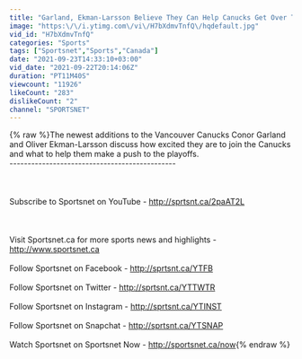 ```yaml
---
title: "Garland, Ekman-Larsson Believe They Can Help Canucks Get Over The Hump"
image: "https:\/\/i.ytimg.com\/vi\/H7bXdmvTnfQ\/hqdefault.jpg"
vid_id: "H7bXdmvTnfQ"
categories: "Sports"
tags: ["Sportsnet","Sports","Canada"]
date: "2021-09-23T14:33:10+03:00"
vid_date: "2021-09-22T20:14:06Z"
duration: "PT11M40S"
viewcount: "11926"
likeCount: "283"
dislikeCount: "2"
channel: "SPORTSNET"
---
```

{% raw %}The newest additions to the Vancouver Canucks Conor Garland and Oliver Ekman-Larsson discuss how excited they are to join the Canucks and what to help them make a push to the playoffs. <br />---------------------------------------------- <br /><br /><br /><br />Subscribe to Sportsnet on YouTube - <a rel="nofollow" target="blank" href="http://sprtsnt.ca/2paAT2L">http://sprtsnt.ca/2paAT2L</a><br /><br /><br /><br />Visit Sportsnet.ca for more sports news and highlights - <a rel="nofollow" target="blank" href="http://www.sportsnet.ca">http://www.sportsnet.ca</a> <br /><br />Follow Sportsnet on Facebook - <a rel="nofollow" target="blank" href="http://sprtsnt.ca/YTFB">http://sprtsnt.ca/YTFB</a><br /><br />Follow Sportsnet on Twitter - <a rel="nofollow" target="blank" href="http://sprtsnt.ca/YTTWTR">http://sprtsnt.ca/YTTWTR</a><br /><br />Follow Sportsnet on Instagram - <a rel="nofollow" target="blank" href="http://sprtsnt.ca/YTINST">http://sprtsnt.ca/YTINST</a><br /><br />Follow Sportsnet on Snapchat - <a rel="nofollow" target="blank" href="http://sprtsnt.ca/YTSNAP">http://sprtsnt.ca/YTSNAP</a><br /><br />Watch Sportsnet on Sportsnet Now - <a rel="nofollow" target="blank" href="http://sportsnet.ca/now">http://sportsnet.ca/now</a>{% endraw %}
